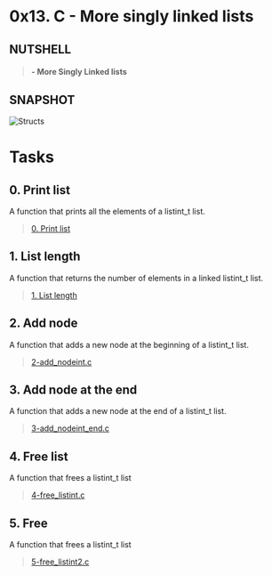 # 0x13. C - More singly linked lists

## NUTSHELL
> #### - More Singly Linked lists 


## SNAPSHOT
![Structs](assets/vf.png)


# Tasks

## **0. Print list**
A function that prints all the elements of a listint_t list.
> [0. Print list](https://github.com/Viestar/alx-low_level_programming/commit/c076ee91a0e3fd109d9c4cce47b7ad7d779d12d9)


## **1. List length**
A function that returns the number of elements in a linked listint_t list.
> [1. List length](https://github.com/Viestar/alx-low_level_programming/commit/cc32590ad4b2516b2976743be932c83d8c67a4bb)


## **2. Add node**
A function that adds a new node at the beginning of a listint_t list.
> [2-add_nodeint.c](https://github.com/Viestar/alx-low_level_programming/commit/62c1197cf40fe3d473cd3c9dd9adfd50d9ac9da4)


## **3. Add node at the end**
A function that adds a new node at the end of a listint_t list.
> [3-add_nodeint_end.c](https://github.com/Viestar/alx-low_level_programming/commit/df1ea32a22922b36d5fb517d51f4410409ca0b7f)


## **4. Free list**
A function that frees a listint_t list
> [4-free_listint.c](https://github.com/Viestar/alx-low_level_programming/commit/dfd1d5bb4505e256ba93cec810203efd4a217cdb)


## **5. Free**
A function that frees a listint_t list
> [5-free_listint2.c](https://github.com/Viestar/alx-low_level_programming/commit/)
